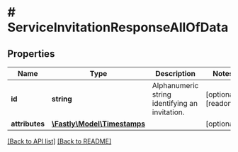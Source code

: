 # # ServiceInvitationResponseAllOfData

## Properties

Name | Type | Description | Notes
------------ | ------------- | ------------- | -------------
**id** | **string** | Alphanumeric string identifying an invitation. | [optional] [readonly] 
**attributes** | [**\Fastly\Model\Timestamps**](Timestamps.md) |  | [optional] 


[[Back to API list]](../../README.md#endpoints) [[Back to README]](../../README.md)
